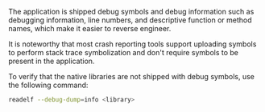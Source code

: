 The application is shipped debug symbols and debug information such as debugging information, line numbers, and descriptive function or method names, which make it easier to reverse engineer.

It is noteworthy that most crash reporting tools support uploading symbols to perform stack trace symbolization and don't require symbols to be present in the application.

To verify that the native libraries are not shipped with debug symbols, use the following command:

```bash
readelf --debug-dump=info <library>
```